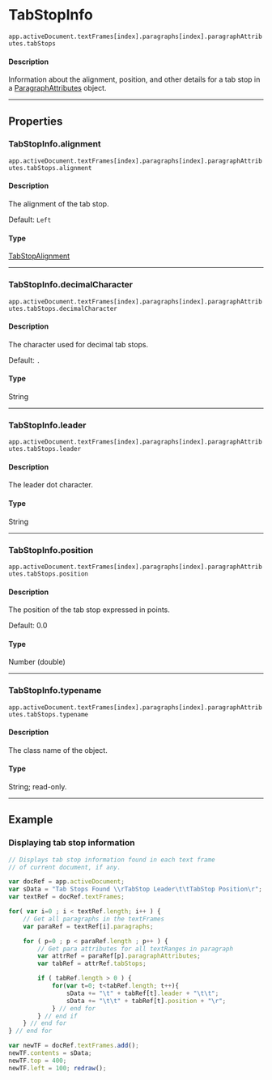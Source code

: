 # TabStopInfo

`app.activeDocument.textFrames[index].paragraphs[index].paragraphAttributes.tabStops`

#### Description

Information about the alignment, position, and other details for a tab stop in a [ParagraphAttributes](./ParagraphAttributes.md) object.

---

## Properties

### TabStopInfo.alignment

`app.activeDocument.textFrames[index].paragraphs[index].paragraphAttributes.tabStops.alignment`

#### Description

The alignment of the tab stop.

Default: `Left`

#### Type

[TabStopAlignment](scripting-constants.md#tabstopalignment)

---

### TabStopInfo.decimalCharacter

`app.activeDocument.textFrames[index].paragraphs[index].paragraphAttributes.tabStops.decimalCharacter`

#### Description

The character used for decimal tab stops.

Default: `.`

#### Type

String

---

### TabStopInfo.leader

`app.activeDocument.textFrames[index].paragraphs[index].paragraphAttributes.tabStops.leader`

#### Description

The leader dot character.

#### Type

String

---

### TabStopInfo.position

`app.activeDocument.textFrames[index].paragraphs[index].paragraphAttributes.tabStops.position`

#### Description

The position of the tab stop expressed in points.

Default: 0.0

#### Type

Number (double)

---

### TabStopInfo.typename

`app.activeDocument.textFrames[index].paragraphs[index].paragraphAttributes.tabStops.typename`

#### Description

The class name of the object.

#### Type

String; read-only.

---

## Example

### Displaying tab stop information

```javascript
// Displays tab stop information found in each text frame
// of current document, if any.

var docRef = app.activeDocument;
var sData = "Tab Stops Found \\rTabStop Leader\t\tTabStop Position\r";
var textRef = docRef.textFrames;

for( var i=0 ; i < textRef.length; i++ ) {
    // Get all paragraphs in the textFrames
    var paraRef = textRef[i].paragraphs;

    for ( p=0 ; p < paraRef.length ; p++ ) {
        // Get para attributes for all textRanges in paragraph
        var attrRef = paraRef[p].paragraphAttributes;
        var tabRef = attrRef.tabStops;

        if ( tabRef.length > 0 ) {
            for(var t=0; t<tabRef.length; t++){
                sData += "\t" + tabRef[t].leader + "\t\t";
                sData += "\t\t" + tabRef[t].position + "\r";
            } // end for
        } // end if
    } // end for
} // end for

var newTF = docRef.textFrames.add();
newTF.contents = sData;
newTF.top = 400;
newTF.left = 100; redraw();
```
